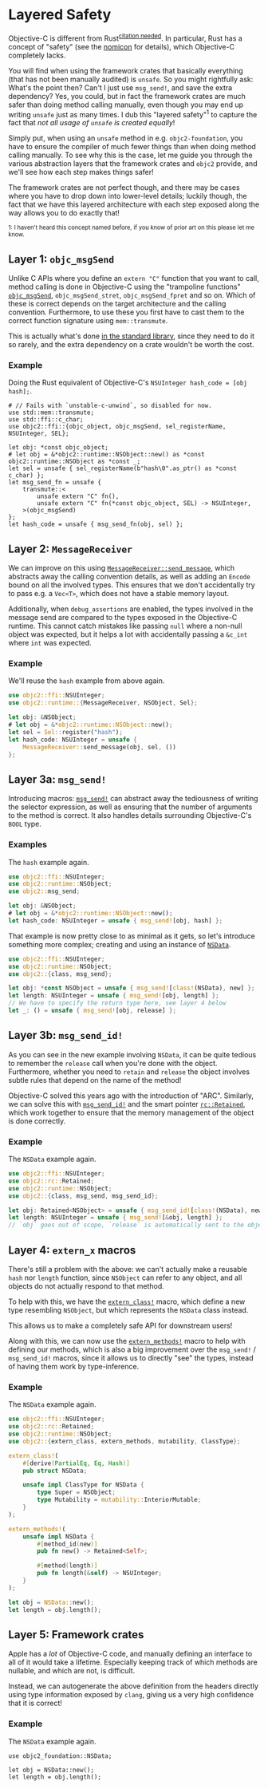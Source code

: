 # Layered Safety

Objective-C is different from Rust<sup>[citation needed]</sup>. In particular,
Rust has a concept of "safety" (see the [nomicon] for details), which
Objective-C completely lacks.

You will find when using the framework crates that basically everything (that
has not been manually audited) is `unsafe`. So you might rightfully ask:
What's the point then? Can't I just use `msg_send!`, and save the extra
dependency?
Yes, you could, but in fact the framework crates are much safer than doing
method calling manually, even though you may end up writing `unsafe` just as
many times. I dub this "layered safety"<sup>1</sup> to capture the fact that
_not all usage of `unsafe` is created equally_!

Simply put, when using an `unsafe` method in e.g. `objc2-foundation`, you have
to ensure the compiler of much fewer things than when doing method calling
manually.
To see why this is the case, let me guide you through the various abstraction
layers that the framework crates and `objc2` provide, and we'll see how each
step makes things safer!

The framework crates are not perfect though, and there may be cases where you
have to drop down into lower-level details; luckily though, the fact that we
have this layered architecture with each step exposed along the way allows you
to do exactly that!

<sup>1: I haven't heard this concept named before, if you know of prior art on this please let me know.</sup>

[citation needed]: https://xkcd.com/285/
[nomicon]: https://doc.rust-lang.org/nomicon/intro.html


## Layer 1: `objc_msgSend`

Unlike C APIs where you define an `extern "C"` function that you want to call,
method calling is done in Objective-C using the "trampoline functions"
[`objc_msgSend`], `objc_msgSend_stret`, `objc_msgSend_fpret` and so on.
Which of these is correct depends on the target architecture and the calling
convention. Furthermore, to use these you first have to cast them to the
correct function signature using `mem::transmute`.

This is actually what's done [in the standard library][std-objc], since they
need to do it so rarely, and the extra dependency on a crate wouldn't be worth
the cost.

[`objc_msgSend`]: crate::ffi::objc_msgSend
[std-objc]: https://github.com/rust-lang/rust/blob/aa0189170057a6b56f445f05b9840caf6f260212/library/std/src/sys/unix/args.rs#L196-L248


### Example

Doing the Rust equivalent of Objective-C's `NSUInteger hash_code = [obj hash];`.

```rust, ignore
# // Fails with `unstable-c-unwind`, so disabled for now.
use std::mem::transmute;
use std::ffi::c_char;
use objc2::ffi::{objc_object, objc_msgSend, sel_registerName, NSUInteger, SEL};

let obj: *const objc_object;
# let obj = &*objc2::runtime::NSObject::new() as *const objc2::runtime::NSObject as *const _;
let sel = unsafe { sel_registerName(b"hash\0".as_ptr() as *const c_char) };
let msg_send_fn = unsafe {
    transmute::<
        unsafe extern "C" fn(),
        unsafe extern "C" fn(*const objc_object, SEL) -> NSUInteger,
    >(objc_msgSend)
};
let hash_code = unsafe { msg_send_fn(obj, sel) };
```


## Layer 2: `MessageReceiver`

We can improve on this using [`MessageReceiver::send_message`], which
abstracts away the calling convention details, as well as adding an `Encode`
bound on all the involved types. This ensures that we don't accidentally try
to pass e.g. a `Vec<T>`, which does not have a stable memory layout.

Additionally, when `debug_assertions` are enabled, the types involved in the
message send are compared to the types exposed in the Objective-C runtime.
This cannot catch mistakes like passing `null` where a non-null object was
expected, but it helps a lot with accidentally passing a `&c_int` where `int`
was expected.

[`MessageReceiver::send_message`]: crate::runtime::MessageReceiver::send_message


### Example

We'll reuse the `hash` example from above again.

```rust
use objc2::ffi::NSUInteger;
use objc2::runtime::{MessageReceiver, NSObject, Sel};

let obj: &NSObject;
# let obj = &*objc2::runtime::NSObject::new();
let sel = Sel::register("hash");
let hash_code: NSUInteger = unsafe {
    MessageReceiver::send_message(obj, sel, ())
};
```


## Layer 3a: `msg_send!`

Introducing macros: [`msg_send!`] can abstract away the tediousness of writing
the selector expression, as well as ensuring that the number of arguments to
the method is correct. It also handles details surrounding Objective-C's
`BOOL` type.

[`msg_send!`]: crate::msg_send


### Examples

The `hash` example again.

```rust
use objc2::ffi::NSUInteger;
use objc2::runtime::NSObject;
use objc2::msg_send;

let obj: &NSObject;
# let obj = &*objc2::runtime::NSObject::new();
let hash_code: NSUInteger = unsafe { msg_send![obj, hash] };
```

That example is now pretty close to as minimal as it gets, so let's introduce
something more complex; creating and using an instance of [`NSData`].

```rust
use objc2::ffi::NSUInteger;
use objc2::runtime::NSObject;
use objc2::{class, msg_send};

let obj: *const NSObject = unsafe { msg_send![class!(NSData), new] };
let length: NSUInteger = unsafe { msg_send![obj, length] };
// We have to specify the return type here, see layer 4 below
let _: () = unsafe { msg_send![obj, release] };
```

[`NSData`]: https://developer.apple.com/documentation/foundation/nsdata?language=objc


## Layer 3b: `msg_send_id!`

As you can see in the new example involving `NSData`, it can be quite tedious
to remember the `release` call when you're done with the object. Furthermore,
whether you need to `retain` and `release` the object involves subtle rules
that depend on the name of the method!

Objective-C solved this years ago with the introduction of "ARC". Similarly,
we can solve this with [`msg_send_id!`] and the smart pointer [`rc::Retained`],
which work together to ensure that the memory management of the object is done
correctly.

[`msg_send_id!`]: crate::msg_send_id
[`rc::Retained`]: crate::rc::Retained


### Example

The `NSData` example again.

```rust
use objc2::ffi::NSUInteger;
use objc2::rc::Retained;
use objc2::runtime::NSObject;
use objc2::{class, msg_send, msg_send_id};

let obj: Retained<NSObject> = unsafe { msg_send_id![class!(NSData), new] };
let length: NSUInteger = unsafe { msg_send![&obj, length] };
// `obj` goes out of scope, `release` is automatically sent to the object
```


## Layer 4: `extern_x` macros

There's still a problem with the above: we can't actually make a reusable
`hash` nor `length` function, since `NSObject` can refer to any object, and
all objects do not actually respond to that method.

To help with this, we have the [`extern_class!`] macro, which define a new
type resembling `NSObject`, but which represents the `NSData` class instead.

This allows us to make a completely safe API for downstream users!

Along with this, we can now use the [`extern_methods!`] macro to help with
defining our methods, which is also a big improvement over the `msg_send!` /
`msg_send_id!` macros, since it allows us to directly "see" the types, instead
of having them work by type-inference.

[`extern_class!`]: crate::extern_class
[`extern_methods!`]: crate::extern_methods


### Example

The `NSData` example again.

```rust
use objc2::ffi::NSUInteger;
use objc2::rc::Retained;
use objc2::runtime::NSObject;
use objc2::{extern_class, extern_methods, mutability, ClassType};

extern_class!(
    #[derive(PartialEq, Eq, Hash)]
    pub struct NSData;

    unsafe impl ClassType for NSData {
        type Super = NSObject;
        type Mutability = mutability::InteriorMutable;
    }
);

extern_methods!(
    unsafe impl NSData {
        #[method_id(new)]
        pub fn new() -> Retained<Self>;

        #[method(length)]
        pub fn length(&self) -> NSUInteger;
    }
);

let obj = NSData::new();
let length = obj.length();
```


## Layer 5: Framework crates

Apple has a _lot_ of Objective-C code, and manually defining an interface to
all of it would take a lifetime. Especially keeping track of which methods are
nullable, and which are not, is difficult.

Instead, we can autogenerate the above definition from the headers directly
using type information exposed by `clang`, giving us a very high confidence
that it is correct!


### Example

The `NSData` example again.

```rust, ignore
use objc2_foundation::NSData;

let obj = NSData::new();
let length = obj.length();
```
